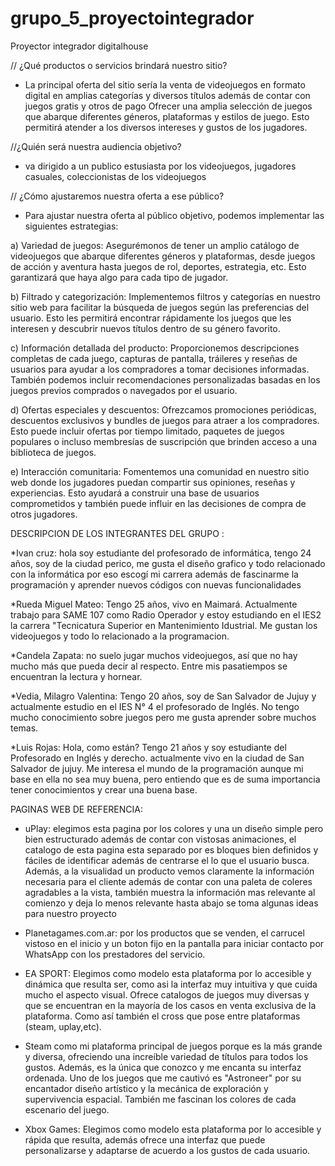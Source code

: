 # grupo_5_proyectointegrador
Proyector integrador digitalhouse

// ¿Qué productos o servicios brindará nuestro sitio?

* La principal oferta del sitio sería la venta de videojuegos en formato digital en amplias categorías y diversos títulos además de contar con juegos gratis y otros de pago 
Ofrecer una amplia selección de juegos que abarque diferentes géneros, plataformas y estilos de juego. Esto permitirá atender a los diversos intereses y gustos de los jugadores.


//¿Quién será nuestra audiencia objetivo?
* va dirigido a un publico estusiasta por los videojuegos, jugadores casuales, coleccionistas de los videojuegos


// ¿Cómo ajustaremos nuestra oferta a ese público?

* Para ajustar nuestra oferta al público objetivo, podemos implementar las siguientes estrategias:

a) Variedad de juegos: Asegurémonos de tener un amplio catálogo de videojuegos que abarque diferentes géneros y plataformas, desde juegos de acción y aventura hasta juegos de rol, deportes, estrategia, etc. Esto garantizará que haya algo para cada tipo de jugador.

b) Filtrado y categorización: Implementemos filtros y categorías en nuestro sitio web para facilitar la búsqueda de juegos según las preferencias del usuario. Esto les permitirá encontrar rápidamente los juegos que les interesen y descubrir nuevos títulos dentro de su género favorito.

c) Información detallada del producto: Proporcionemos descripciones completas de cada juego, capturas de pantalla, tráileres y reseñas de usuarios para ayudar a los compradores a tomar decisiones informadas. También podemos incluir recomendaciones personalizadas basadas en los juegos previos comprados o navegados por el usuario.

d) Ofertas especiales y descuentos: Ofrezcamos promociones periódicas, descuentos exclusivos y bundles de juegos para atraer a los compradores. Esto puede incluir ofertas por tiempo limitado, paquetes de juegos populares o incluso membresías de suscripción que brinden acceso a una biblioteca de juegos.

e) Interacción comunitaria: Fomentemos una comunidad en nuestro sitio web donde los jugadores puedan compartir sus opiniones, reseñas y experiencias. Esto ayudará a construir una base de usuarios comprometidos y también puede influir en las decisiones de compra de otros jugadores.


DESCRIPCION DE LOS INTEGRANTES DEL GRUPO :

*Ivan cruz: hola soy estudiante del profesorado de informática, tengo 24 años, soy de la ciudad perico, me gusta el diseño grafico y todo relacionado con la informática por eso escogí mi carrera además de fascinarme la programación y aprender nuevos códigos con nuevas funcionalidades 

*Rueda Miguel Mateo: Tengo 25 años, vivo en Maimará. Actualmente trabajo para SAME 107 como Radio Operador y estoy estudiando en el IES2 la carrera "Tecnicatura Superior en Mantenimiento Idustrial. Me gustan los videojuegos y todo lo relacionado a la programacion.

*Candela Zapata: no suelo jugar muchos videojuegos, así que no hay mucho más que pueda decir al respecto. Entre mis pasatiempos se encuentran la lectura y hornear.

*Vedia, Milagro Valentina: Tengo 20 años, soy de San Salvador de Jujuy y actualmente estudio en el IES N° 4 el profesorado de Inglés. No tengo mucho conocimiento sobre juegos pero me gusta aprender sobre muchos temas.

*Luis Rojas: Hola, como están? Tengo 21 años y soy estudiante del Profesorado en Inglés y derecho. actualmente vivo en la ciudad de San Salvador de jujuy. Me interesa el mundo de la programación aunque mi base en ella no sea muy buena, pero entiendo que es de suma importancia tener conocimientos y crear una buena base.







PAGINAS WEB DE REFERENCIA:

* uPlay: elegimos esta pagina por los colores y una un diseño simple pero bien estructurado además de contar con vistosas animaciones, el catalogo de esta pagina esta separado por es bloques bien definidos y fáciles de identificar además de centrarse el lo que el usuario busca.
Además, a la visualidad un producto vemos claramente la información necesaria para el cliente además de contar con una paleta de coleres agradables a la vista, también muestra la información mas relevante al comienzo y deja lo menos relevante hasta abajo se toma algunas ideas para nuestro proyecto 

* Planetagames.com.ar: por los productos que se venden, el carrucel vistoso en el inicio y un boton fijo en la pantalla para iniciar contacto por WhatsApp con los prestadores del servicio.

  
* EA SPORT: Elegimos  como modelo esta plataforma por lo accesible y dinámica que resulta ser, como asi la interfaz muy intuitiva y que cuida mucho el aspecto visual. Ofrece catalogos de juegos muy diversas y que se encuentran en la mayoría de los casos en venta exclusiva de la plataforma. Como así también el cross que pose entre plataformas (steam, uplay,etc).
  
* Steam como mi plataforma principal de juegos porque es la más grande y diversa, ofreciendo una increíble variedad de títulos para todos los gustos. Además, es la única que conozco y me encanta su interfaz ordenada. Uno de los juegos que me cautivó es "Astroneer" por su encantador diseño artístico y la mecánica de exploración y supervivencia espacial. También me fascinan los colores de cada escenario del juego.

* Xbox Games: Elegimos  como modelo esta plataforma por lo accesible y rápida que resulta, además ofrece una interfaz que puede personalizarse y adaptarse de acuerdo a los gustos de cada usuario.


